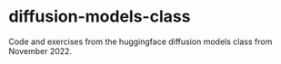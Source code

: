 # diffusion-models-class
Code and exercises from the huggingface diffusion models class from November 2022.
